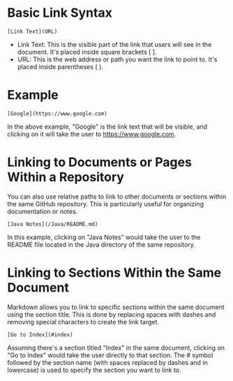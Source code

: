 # Basic Link Syntax

```
[Link Text](URL)
```

- Link Text: This is the visible part of the link that users will see in the document. It's placed inside square brackets [ ].
- URL: This is the web address or path you want the link to point to. It's placed inside parentheses ( ).

# Example

```
[Google](https://www.google.com)
```

In the above example, "Google" is the link text that will be visible, and
clicking on it will take the user to https://www.google.com.

# Linking to Documents or Pages Within a Repository

You can also use relative paths to link to other documents or sections within
the same GitHub repository. This is particularly useful for organizing
documentation or notes.

```
[Java Notes](/Java/README.md)
```

In this example, clicking on "Java Notes" would take the user to the README file
located in the Java directory of the same repository.

# Linking to Sections Within the Same Document

Markdown allows you to link to specific sections within the same document using
the section title. This is done by replacing spaces with dashes and removing
special characters to create the link target.

```
[Go to Index](#index)
```

Assuming there's a section titled "Index" in the same document, clicking on
"Go to Index" would take the user directly to that section.
The # symbol followed by the section name (with spaces replaced by dashes and
in lowercase) is used to specify the section you want to link to.

